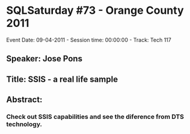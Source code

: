 # SQLSaturday #73 - Orange County 2011
Event Date: 09-04-2011 - Session time: 00:00:00 - Track: Tech 117
## Speaker: Jose Pons
## Title: SSIS - a real life sample
## Abstract:
### Check out SSIS capabilities and see the diference from DTS technology. 
